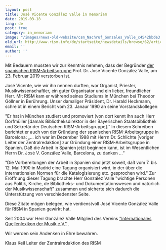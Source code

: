 ```yaml
---
layout: post
title: José Vicente González Valle in memoriam
date: 2019-03-18
lang: de
post: true
category: in_memoriam
image: "/images/news-old-website/csm_Nachruf_Gonzales_Valle_c4542bbde3.jpg"
old_url: http://www.rism.info/de/startseite/newsdetails/browse/62/article/64/jose-vicente-gonzalez-valle-in-memoriam.html
email: ''
author: ''
---
```


Mit Bedauern mussten wir zur Kenntnis nehmen, dass der Begründer [der spanischen RISM-Arbeitsgruppe](/working-groups.html) Prof. Dr. José Vicente González Valle, am 23. Februar 2019 verstorben ist.

José Vicente, wie wir ihn nennen durften, war Organist, Priester, Musikwissenschaftler, ein guter Organisator und ein lieber, freundlicher Herr. Mit RISM kam er während seines Studiums in München bei Theodor Göllner in Berührung. Unser damaliger Präsident, Dr. Harald Heckmann, schreibt in einem Bericht vom 23. Janaur 1990 an seine Vorstandskollegen:

"Er hat in München studiert und promoviert (von dort kennt ihn auch Herr Dorfmüller [damals Bibliotheksdirektor in der Bayerischen Staatsbibliothek und Sekretär der Deutschen RISM-Arbeitsgruppe].“ In diesem Schreiben berichtet er auch von der Gründung der spanischen RISM-Arbeitsgruppe in Barcelona: „… ich war im Dezember 1988 mit Herrn Dr. Schlichte [voriger Leiter der Zentralredaktion] zur Gründung einer RISM-Arbeitsgruppe in Spanien. Daß die Arbeit in Spanien jetzt beginnen kann, ist im Wesentlichen Herrn Dr. José V. González Valle, Barcelona, zu danken ...“

"Die Vorbereitungen der Arbeit in Spanien sind jetzt soweit, daß vom 7. bis 12. Mai 1990 in Madrid eine Tagung organisiert wird, in der über die internationalen Normen für die Katalogisierung etc. gesprochen wird." Zur Eröffnung dieser Tagung brachte Herr González Valle "wichtige Personen aus Politik, Kirche, de Bibliotheks- und Dokumentationswesen und natürlich der Musikwissenschaft" zusammen und sicherte sich dadurch die Unterstützung von verschiedenster Seite.

Diese Zitate mögen belegen, wie verdienstvoll José Vicente González Valle für RISM in Spanien gewirkt hat.

Seit 2004 war Herr González Valle Mitglied des Vereins ["Internationales Quellenlexikon der Musik e.V."](/organization/the-association.html) .

Wir werden sein Andenken in Ehre bewahren.

Klaus Keil
Leiter der Zentralredaktion des RISM


